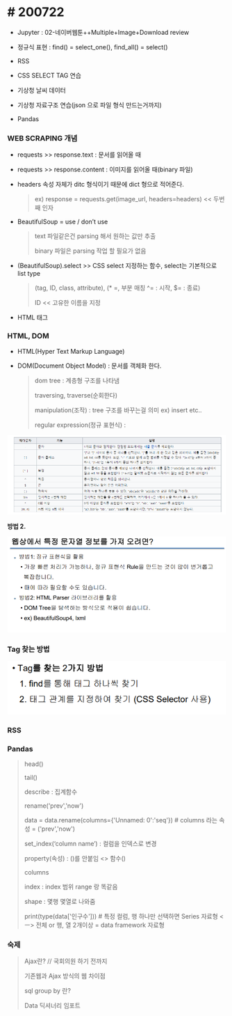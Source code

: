 # # 200722



* Jupyter : 02-네이버웹툰++Multiple+Image+Download review

- 정규식 표현 : find() = select_one(), find_all() = select()

- RSS

- CSS SELECT TAG 연습

- 기상청 날씨 데이터

- 기상청 자료구조 연습(json 으로 파일 형식 만드는거까지)

- Pandas

 

### WEB SCRAPING 개념

* requests >> response.text : 문서를 읽어올 때

* requests >> response.content : 이미지를 읽어올 때(binary 파일)

* headers 속성 자체가 ditc 형식이기 때문에 dict 형으로 적어준다.

  > ex) response = requests.get(image_url, headers=headers) << 두번째 인자

* BeautifulSoup = use / don’t use 

  > text 파일같은건 parsing 해서 원하는 값만 추출
  >
  > binary 파일은 parsing 작업 할 필요가 없음

* (BeautifulSoup).select >> CSS select 지정하는 함수, select는 기본적으로 list type

  > (tag, ID, class, attribute), (* =, 부분 매칭 ^= : 시작, $= : 종료)
  >
  > ID << 고유한 이름을 지정

*  HTML 태그

 

### HTML, DOM

* HTML(Hyper Text Markup Language)

* DOM(Document Object Model) : 문서를 객체화 한다.

  > dom tree : 계층형 구조를 나타냄
  >
  > traversing, traverse(순회한다)
  >
  > manipulation(조작) : tree 구조를 바꾸는걸 의미 ex) insert etc..
  >
  > regular expression(정규 표현식) : 

 

![img](https://github.com/nickhealthy/TIL/blob/master/2020_07_22/1.%20regular%20expression.PNG)



**방법 2.**

![img](https://github.com/nickhealthy/TIL/blob/master/2020_07_22/2.%20%EC%9B%B9%EC%97%90%EC%84%9C%20%EB%AC%B8%EC%9E%90%EC%97%B4%20%EA%B0%80%EC%A0%B8%EC%98%A4%EB%8A%94%20%EB%B0%A9%EB%B2%95.PNG)



### Tag 찾는 방법

![img](https://github.com/nickhealthy/TIL/blob/master/2020_07_22/3.%20tag%20%EC%B0%BE%EB%8A%94%20%EB%B0%A9%EB%B2%95.PNG)

 

### RSS

 

### Pandas

> head()
>
> tail()
>
> describe : 집계함수
>
> rename('prev','now')
>
> data = data.rename(columns={'Unnamed: 0':'seq'}) # columns 라는 속성 = ('prev','now')
>
> set_index(‘column name’) : 컬럼을 인덱스로 변경
>
> property(속성) : ()를 안붙임 <> 함수()
>
> columns
>
> index : index 범위 range 랑 똑같음
>
> shape : 몇행 몇열로 나와줌
>
> print(type(data['인구수'])) # 특정 컬럼, 행 하나만 선택하면 Series 자료형 <ㅡ> 전체 or 행, 열 2개이상 = data framework 자료형

 

### 숙제

> Ajax란? // 국회의원 하기 전까지
>
> 기존웹과 Ajax 방식의 웹 차이점
>
> sql group by 란?
>
> Data 딕셔너리 임포트